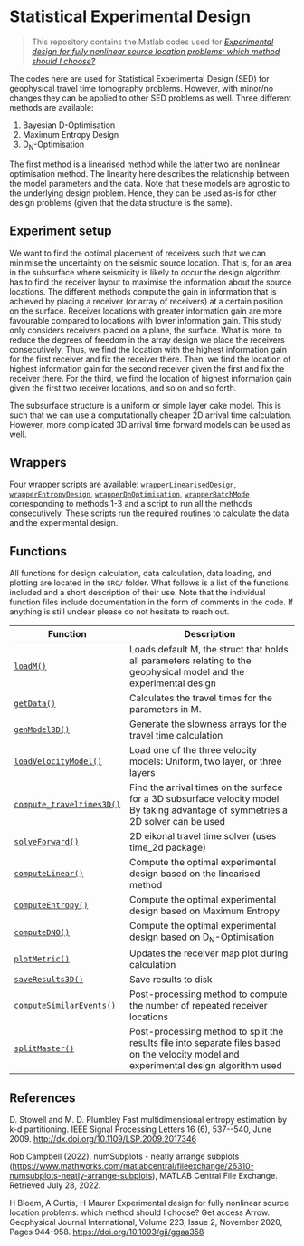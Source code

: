 # Statistical Experimental Design
> This repository contains the Matlab codes used for [*Experimental design for fully nonlinear source location problems: which method should I choose?*](https://doi.org/10.1093/gji/ggaa358)

The codes here are used for Statistical Experimental Design (SED) for geophysical travel time tomography problems. However, with minor/no changes they can be applied to other SED problems as well. Three different methods are available:

1. Bayesian D-Optimisation
2. Maximum Entropy Design
3. D<sub>N</sub>-Optimisation

The first method is a linearised method while the latter two are nonlinear optimisation method. The linearity here describes the relationship between the model parameters and the data. Note that these models are agnostic to the underlying design problem. Hence, they can be used as-is for other design problems (given that the data structure is the same).

## Experiment setup
We want to find the optimal placement of receivers such that we can minimise the uncertainty on the seismic source location. That is, for an area in the subsurface where seismicity is likely to occur the design algorithm has to find the receiver layout to maximise the information about the source locations. The different methods compute the gain in information that is achieved by placing a receiver (or array of receivers) at a certain position on the surface. Receiver locations with greater information gain are more favourable compared to locations with lower information gain. This study only considers receivers placed on a plane, the surface. What is more, to reduce the degrees of freedom in the array design we place the receivers consecutively. Thus, we find the location with the highest information gain for the first receiver and fix the receiver there. Then, we find the location of highest information gain for the second receiver given the first and fix the receiver there. For the third, we find the location of highest information gain given the first two receiver locations, and so on and so forth. 

The subsurface structure is a uniform or simple layer cake model. This is such that we can use a computationally cheaper 2D arrival time calculation. However, more complicated 3D arrival time forward models can be used as well. 

## Wrappers
Four wrapper scripts are available: [`wrapperLinearisedDesign`](wrapperLinearisedDesign.m), [`wrapperEntropyDesign`](wrapperEntropyDesign.m), [`wrapperDnOptimisation`](wrapperDnOptimisation.m), [`wrapperBatchMode`](wrapperBatchMode.m) corresponding to methods 1-3 and a script to run all the methods consecutively. These scripts run the required routines to calculate the data and the experimental design.

## Functions
All functions for design calculation, data calculation, data loading, and plotting are located in the `SRC/` folder. What follows is a list of the functions included and a short description of their use. Note that the individual function files include documentation in the form of comments in the code. If anything is still unclear please do not hesitate to reach out.

| Function | Description |
| --- | --- |
| [`loadM()`](SRC/loadM.m) | Loads default M, the struct that holds all parameters relating to the geophysical model and the experimental design |
| [`getData()`](SRC/getData.m) | Calculates the travel times for the parameters in M. |
| [`genModel3D()`](SRC/gen_model3D.m) | Generate the slowness arrays for the travel time calculation |
| [`loadVelocityModel()`](SRC/loadVelocityModel.m) | Load one of the three velocity models: Uniform, two layer, or three layers |
| [`compute_traveltimes3D()`](SRC/compute_traveltimes3D.m) | Find the arrival times on the surface for a 3D subsurface velocity model. By taking advantage of symmetries a 2D solver can be used |
| [`solveForward()`](SRC/solveForward.m) | 2D eikonal travel time solver (uses time_2d package) |
| [`computeLinear()`](SRC/computeLinear.m) | Compute the optimal experimental design based on the linearised method |
| [`computeEntropy()`](SRC/computeEntropy.m) | Compute the optimal experimental design based on Maximum Entropy |
| [`computeDNO()`](SRC/computeDNO.m) | Compute the optimal experimental design based on D<sub>N</sub>-Optimisation |
| [`plotMetric()`](SRC/plotMetric.m) | Updates the receiver map plot during calculation |
| [`saveResults3D()`](SRC/save_results3D.m) | Save results to disk |
| [`computeSimilarEvents()`](SRC/computeSimilarEvents.m) | Post-processing method to compute the number of repeated receiver locations |
| [`splitMaster()`](SRC/splitMaster.m) | Post-processing method to split the results file into separate files based on the velocity model and experimental design algorithm used |

## References
D. Stowell and M. D. Plumbley
    Fast multidimensional entropy estimation by k-d partitioning.
    IEEE Signal Processing Letters 16 (6), 537--540, June 2009.
    http://dx.doi.org/10.1109/LSP.2009.2017346

Rob Campbell (2022). numSubplots - neatly arrange subplots (https://www.mathworks.com/matlabcentral/fileexchange/26310-numsubplots-neatly-arrange-subplots), MATLAB Central File Exchange. Retrieved July 28, 2022.

H Bloem, A Curtis, H Maurer
    Experimental design for fully nonlinear source location problems: which method should I choose? Get access Arrow.
    Geophysical Journal International, Volume 223, Issue 2, November 2020, Pages 944–958.
    https://doi.org/10.1093/gji/ggaa358
    
  
